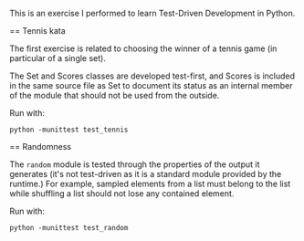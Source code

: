 This is an exercise I performed to learn Test-Driven Development in Python.

== Tennis kata

The first exercise is related to choosing the winner of a tennis game (in particular of a single set).

The Set and Scores classes are developed test-first, and Scores is included in the same source file as Set to document its status as an internal member of the module that should not be used from the outside.

Run with:

```
python -munittest test_tennis
```

== Randomness

The `random` module is tested through the properties of the output it generates (it's not test-driven as it is a standard module provided by the runtime.) For example, sampled elements from a list must belong to the list while shuffling a list should not lose any contained element.

Run with:

```
python -munittest test_random
```
